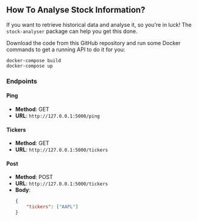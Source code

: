 ## How To Analyse Stock Information?

If you want to retrieve historical data and analyse it, so
you're in luck! The `stock-analyser` package can help you
get this done.

Download the code from this GitHub repository and run some
Docker commands to get a running API to do it for you:

```shell
docker-compose build
docker-compose up
```

### Endpoints

#### Ping

- **Method**: GET
- **URL**: `http://127.0.0.1:5000/ping`

#### Tickers

- **Method**: GET
- **URL**: `http://127.0.0.1:5000/tickers`

#### Post

- **Method**: POST
- **URL**: `http://127.0.0.1:5000/tickers`
- **Body**:
  ```json
  {
      "tickers": ["AAPL"]
  }
